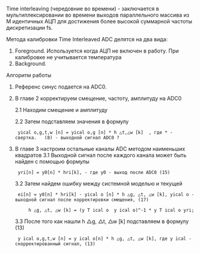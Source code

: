 Time interleaving (чередовние во времени) - заключается в мультиплексировании во времени выходов параллельного массива из М идентичных АЦП для достижения 
более высокой суммарной частоты дискретизации fs.

Метода калибровки Time Interleaved ADC делятся на два вида:
1. Foreground. Используется когда АЦП не включен в работу. При калибровке не учитывается температура
2. Background. 


Алгоритм работы 
1. Референс синус подается на ADC0.
2. В главе 2 корректируем смещение, частоту, амплитуду на ADC0

    2.1 Находим смещение и амплитуду

    2.2 Затем подставляем значения в формулу

        yical o,g,t,w [n] = yical o,g [n] * h △t,△w [k]  , где * - свертка.   (8) - выходной сигнал ADC0 ?

3. В главе 3 настроим остальные каналы ADC методом наименьших квадратов
    3.1 Выходной сигнал после каждого канала может быть найден с помощью формулы

        yri[n] = y0[n] * hri[k], - где y0 - выход после ADC0 (15)

    3.2 Затем найдем ошибку между системной моделью и текущей

        ei[n] = y0[n] * hri[k] - yical o [n] * h △g, △t, △w [k], yical o - выходной сигнал после корректировки смещения, (17)

            h △g, △t, △w [k] = (y T ical o  y ical o)^-1 * y T ical o yri;

    3.3 После того как нашли h △g, △t, △w [k] подставляем в формулу (13)

        y ical o,g,t,w [n] = y ical o[n] * h △g, △t, △w [k], где y ical - скорректированный сигнал, (13)



